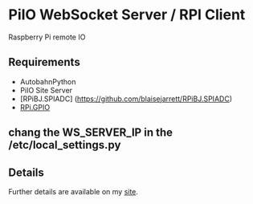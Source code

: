 PiIO WebSocket Server / RPI Client
============

Raspberry Pi remote IO

## Requirements
*  AutobahnPython
*  PiIO Site Server
*  [RPiBJ.SPIADC] (https://github.com/blaisejarrett/RPiBJ.SPIADC)
*  [RPi.GPIO](http://code.google.com/p/raspberry-gpio-python/)

## chang the WS_SERVER_IP in the /etc/local_settings.py

## Details
Further details are available on my [site](http://blaisejarrett.com/projects/piio/).

